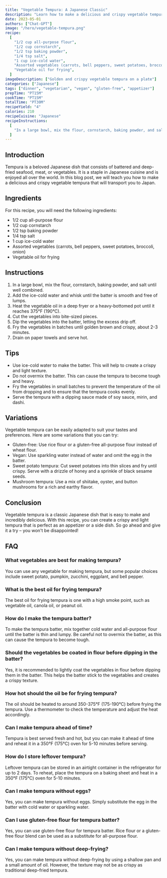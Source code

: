 ```yaml
---
title: "Vegetable Tempura: A Japanese Classic"
description: "Learn how to make a delicious and crispy vegetable tempura with this easy recipe that will transport you to Japan."
date: 2023-05-01
authors: ["Chat-GPT"]
image: "/hero/vegetable-tempura.png"
recipe:
  [
    "1/2 cup all-purpose flour",
    "1/2 cup cornstarch",
    "1/2 tsp baking powder",
    "1/4 tsp salt",
    "1 cup ice-cold water",
    "Assorted vegetables (carrots, bell peppers, sweet potatoes, broccoli, onion)",
    "Vegetable oil for frying",
  ]
imageDescription: ["Golden and crispy vegetable tempura on a plate"]
categories: ["Japanese"]
tags: ["dinner", "vegetarian", "vegan", "gluten-free", "appetizer"]
prepTime: "PT15M"
cookTime: "PT15M"
totalTime: "PT30M"
recipeYield: "4"
calories: 210
recipeCuisine: "Japanese"
recipeInstructions:
  [
    "In a large bowl, mix the flour, cornstarch, baking powder, and salt until well combined. Add the ice-cold water and whisk until the batter is smooth and free of lumps. Heat the vegetable oil in a deep fryer or a heavy-bottomed pot until it reaches 375°F (190°C). Cut the vegetables into bite-sized pieces. Dip the vegetables into the batter, letting the excess drip off. Fry the vegetables in batches until golden brown and crispy, about 2-3 minutes. Drain on paper towels and serve hot.",
  ]
---
```


## Introduction

Tempura is a beloved Japanese dish that consists of battered and deep-fried seafood, meat, or vegetables. It is a staple in Japanese cuisine and is enjoyed all over the world. In this blog post, we will teach you how to make a delicious and crispy vegetable tempura that will transport you to Japan.

## Ingredients

For this recipe, you will need the following ingredients:

- 1/2 cup all-purpose flour
- 1/2 cup cornstarch
- 1/2 tsp baking powder
- 1/4 tsp salt
- 1 cup ice-cold water
- Assorted vegetables (carrots, bell peppers, sweet potatoes, broccoli, onion)
- Vegetable oil for frying

## Instructions

1. In a large bowl, mix the flour, cornstarch, baking powder, and salt until well combined.
2. Add the ice-cold water and whisk until the batter is smooth and free of lumps.
3. Heat the vegetable oil in a deep fryer or a heavy-bottomed pot until it reaches 375°F (190°C).
4. Cut the vegetables into bite-sized pieces.
5. Dip the vegetables into the batter, letting the excess drip off.
6. Fry the vegetables in batches until golden brown and crispy, about 2-3 minutes.
7. Drain on paper towels and serve hot.

## Tips

- Use ice-cold water to make the batter. This will help to create a crispy and light texture.
- Do not overmix the batter. This can cause the tempura to become tough and heavy.
- Fry the vegetables in small batches to prevent the temperature of the oil from dropping and to ensure that the tempura cooks evenly.
- Serve the tempura with a dipping sauce made of soy sauce, mirin, and dashi.

## Variations

Vegetable tempura can be easily adapted to suit your tastes and preferences. Here are some variations that you can try:

- Gluten-free: Use rice flour or a gluten-free all-purpose flour instead of wheat flour.
- Vegan: Use sparkling water instead of water and omit the egg in the batter.
- Sweet potato tempura: Cut sweet potatoes into thin slices and fry until crispy. Serve with a drizzle of honey and a sprinkle of black sesame seeds.
- Mushroom tempura: Use a mix of shiitake, oyster, and button mushrooms for a rich and earthy flavor.

## Conclusion

Vegetable tempura is a classic Japanese dish that is easy to make and incredibly delicious. With this recipe, you can create a crispy and light tempura that is perfect as an appetizer or a side dish. So go ahead and give it a try – you won't be disappointed!

## FAQ

### What vegetables are best for making tempura?

You can use any vegetable for making tempura, but some popular choices include sweet potato, pumpkin, zucchini, eggplant, and bell pepper.

### What is the best oil for frying tempura?

The best oil for frying tempura is one with a high smoke point, such as vegetable oil, canola oil, or peanut oil.

### How do I make the tempura batter?

To make the tempura batter, mix together cold water and all-purpose flour until the batter is thin and lumpy. Be careful not to overmix the batter, as this can cause the tempura to become tough.

### Should the vegetables be coated in flour before dipping in the batter?

Yes, it is recommended to lightly coat the vegetables in flour before dipping them in the batter. This helps the batter stick to the vegetables and creates a crispy texture.

### How hot should the oil be for frying tempura?

The oil should be heated to around 350-375°F (175-190°C) before frying the tempura. Use a thermometer to check the temperature and adjust the heat accordingly.

### Can I make tempura ahead of time?

Tempura is best served fresh and hot, but you can make it ahead of time and reheat it in a 350°F (175°C) oven for 5-10 minutes before serving.

### How do I store leftover tempura?

Leftover tempura can be stored in an airtight container in the refrigerator for up to 2 days. To reheat, place the tempura on a baking sheet and heat in a 350°F (175°C) oven for 5-10 minutes.

### Can I make tempura without eggs?

Yes, you can make tempura without eggs. Simply substitute the egg in the batter with cold water or sparkling water.

### Can I use gluten-free flour for tempura batter?

Yes, you can use gluten-free flour for tempura batter. Rice flour or a gluten-free flour blend can be used as a substitute for all-purpose flour.

### Can I make tempura without deep-frying?

Yes, you can make tempura without deep-frying by using a shallow pan and a small amount of oil. However, the texture may not be as crispy as traditional deep-fried tempura.
